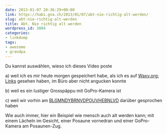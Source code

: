 ```yaml
---
date: 2013-01-07 20:36:29+00:00
link: https://habi.gna.ch/2013/01/07/abt-nie-richtig-alt-werden/
slug: abt-nie-richtig-alt-werden
title: Abt. Nie richtig alt werden
wordpress_id: 3004
categories:
- linkdump
tags:
- awesome
- grandpa
---
```


Du kannst auswählen, wieso ich dieses Video poste




a) weil ich es mir heute morgen gespeichert habe, als ich es auf [Waxy.org: Links](http://waxy.org/links/) gesehen haben, im Büro aber nicht angucken konnte




b) weil es ein lustiger Grosspäppu mit GoPro-Kamera ist




c) weil wir vorhin am [BLGMNDYBRNVDPOUVHEBNLVD](http://blgmndybrn.ch/?p=231) darüber gesprochen haben




Wie auch immer, hier ein Beispiel wie mensch auch alt werden kann; mit einem Lächeln im Gesicht, einer Posaune vornedran und einer GoPro-Kamera am Posaunen-Zug.



